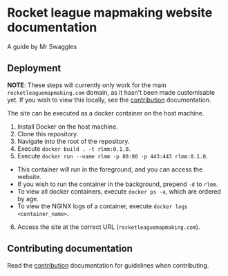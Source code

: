 # Rocket league mapmaking website documentation
A guide by Mr Swaggles

## Deployment
**NOTE**: These steps will currently only work for the main `rocketleaguemapmaking.com` domain, as it hasn't been made 
customisable yet. If you wish to view this locally, see the [contribution](./docs/menu/contribute.md) documentation.

The site can be executed as a docker container on the host machine.
1. Install Docker on the host machine.
2. Clone this repository.
3. Navigate into the root of the repository.
4. Execute `docker build . -t rlmm:0.1.0`.
5. Execute `docker run --name rlmm -p 80:80 -p 443:443 rlmm:0.1.0`. 
  - This container will run in the foreground, and you can access the website.
  - If you wish to run the container in the background, prepend `-d` to `rlmm`.
  - To view all docker containers, execute `docker ps -a`, which are ordered by age.
  - To view the NGINX logs of a container, execute `docker logs <container_name>`.
6. Access the site at the correct URL (`rocketleaguemapmaking.com`).

## Contributing documentation
Read the [contribution](./docs/menu/contribute.md) documentation for guidelines when contributing.
